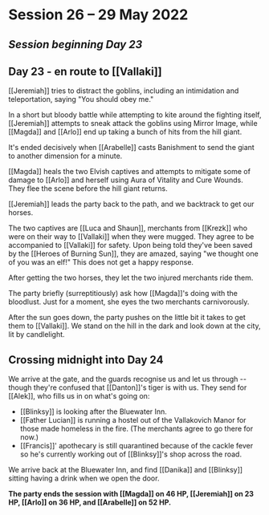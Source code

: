 # Session 26 – 29 May 2022
## *Session beginning Day 23*

## Day 23 - en route to [[Vallaki]]

[[Jeremiah]] tries to distract the goblins, including an intimidation and teleportation, saying "You should obey me."

In a short but bloody battle while attempting to kite around the fighting itself, [[Jeremiah]] attempts to sneak attack the goblins using Mirror Image, while [[Magda]] and [[Arlo]] end up taking a bunch of hits from the hill giant. 

It's ended decisively when [[Arabelle]] casts Banishment to send the giant to another dimension for a minute.

[[Magda]] heals the two Elvish captives and attempts to mitigate some of damage to [[Arlo]] and herself using Aura of Vitality and Cure Wounds. They flee the scene before the hill giant returns.

[[Jeremiah]] leads the party back to the path, and we backtrack to get our horses. 

The two captives are [[Luca and Shaun]], merchants from [[Krezk]] who were on their way to [[Vallaki]] when they were mugged. They agree to be accompanied to [[Vallaki]] for safety. Upon being told they've been saved by the [[Heroes of Burning Sun]], they are amazed, saying "we thought one of you was an elf!" This does not get a happy response. 

After getting the two horses, they let the two injured merchants ride them.

The party briefly (surreptitiously) ask how [[Magda]]'s doing with the bloodlust. Just for a moment, she eyes the two merchants carnivorously.

After the sun goes down, the party pushes on the little bit it takes to get them to [[Vallaki]]. We stand on the hill in the dark and look down at the city, lit by candlelight.

## Crossing midnight into Day 24

We arrive at the gate, and the guards recognise us and let us through -- though they're confused that [[Danton]]'s tiger is with us. They send for [[Alek]], who fills us in on what's going on:

- [[Blinksy]] is looking after the Bluewater Inn.
- [[Father Lucian]] is running a hostel out of the Vallakovich Manor for those made homeless in the fire. (The merchants agree to go there for now.)
- [[Francis]]' apothecary is still quarantined because of the cackle fever so he's currently working out of [[Blinksy]]'s shop across the road.
 
We arrive back at the Bluewater Inn, and find [[Danika]] and [[Blinksy]] sitting having a drink when we open the door.

**The party ends the session with [[Magda]] on 46 HP, [[Jeremiah]] on 23 HP, [[Arlo]] on 36 HP, and [[Arabelle]] on 52 HP.**
